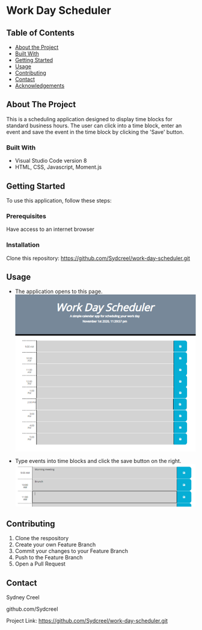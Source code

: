# Work Day Scheduler

<!-- TABLE OF CONTENTS -->
## Table of Contents

* [About the Project](#about-the-project)
* [Built With](#built-with)
* [Getting Started](#getting-started)
* [Usage](#usage)
* [Contributing](#contributing)
* [Contact](#contact)
* [Acknowledgements](#acknowledgements)



<!-- ABOUT THE PROJECT -->
## About The Project

This is a scheduling application designed to display time blocks for standard business hours. The user can click into a time block, enter an event and save the event in the time block by clicking the 'Save' button.

### Built With

* Visual Studio Code version 8
* HTML, CSS, Javascript, Moment.js

<!-- GETTING STARTED -->
## Getting Started

To use this application, follow these steps:

### Prerequisites
Have access to an internet browser

### Installation
Clone this repository: https://github.com/Sydcreel/work-day-scheduler.git

<!-- USAGE EXAMPLES -->
## Usage
* The application opens to this page.
![index](https://github.com/Sydcreel/work-day-scheduler/blob/master/Screenshots/index.PNG?raw=true)

* Type events into time blocks and click the save button on the right.
![example](https://github.com/Sydcreel/work-day-scheduler/blob/master/Screenshots/example.PNG?raw=true)

<!-- CONTRIBUTING -->
## Contributing

1. Clone the respository
2. Create your own Feature Branch
3. Commit your changes to your Feature Branch
4. Push to the Feature Branch
5. Open a Pull Request

<!-- CONTACT -->
## Contact

Sydney Creel

github.com/Sydcreel

Project Link: https://github.com/Sydcreel/work-day-scheduler.git
